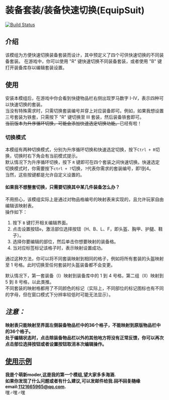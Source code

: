 # 装备套装/装备快速切换(EquipSuit)
[![Build Status](https://img.shields.io/badge/MinecraftForge-1.19.x-brightgreen)](https://github.com/MinecraftForge/MinecraftForge?branch=1.19.x)
## 介绍
该模组为方便快速切换装备套装而设计，其中预定义了四个可供快速切换的不同装备套装。 
在游戏中，你可以使用 "R" 键快速切换不同装备套装，或者使用 "B" 键打开装备库存以编辑套装设置。  
## 使用
安装本模组后，在游戏中你会看到快捷物品栏右侧出现罗马数字 I-IV，表示四种可以快速切换的套装。  
当没有特殊需求时，只需切换套装编号并穿上对应装备即可。例如，如果我想设置三号套装为铁套，只需按下 "R" 键切换至 III 套装，然后装备铁套即可。  
~~当前版本为升序循环切换，可能会添加快速选定切换功能。~~<span  title="虽然很捞" >已经有啦！</span>  
  
### 切换模式
本模组有两种切换模式，分别为升序循环切换和快速选定切换，按下`Ctrl + R`切换，切换时右下角会有当前模式提示。  
默认情况下为升序循环切换，按下 `R` 键即可在四个套装之间快速切换。快速选定切换模式时，你需要按下`ctrl + ?`切换，`?`代表你需求的套装编号，即1到4。  
当然，这些按键都是允许自定义设置的。
 
#### 如果我不想整套切换，只需要切换其中某几件装备怎么办？  
不用担心，该模组实际上是通过对物品格编号的映射表来实现的，且允许玩家自由编辑该映射表。  
操作如下：  
1. 按下 `B` 键打开相关编辑界面。  
2. 点击设置按钮`⚙`，激活部位选择按钮（H、B、L、F，即头盔、胸甲、护腿、鞋子）。  
3. 选择你要编辑的部位，然后单击你想要映射的装备格。  
4. 当对应标签标记该格子时，表示映射设置成功。  
  
通过这种方法，你可以将不同套装映射到相同的格子，例如将所有套装的头盔映射至 1 号格。此时切换至任何套装时头盔装备都不会变更。  
  
默认情况下，第一套装备（I）映射到装备库中的 1 到 4 号格，第二组（II）映射到 5 到 8 号格，以此类推。  
不同套装的映射格都用了不同颜色的标记（实际上，不同部位的标记图标也有不同的字母，但在窗口模式下分辨率较低时可能无法显示）。

## *注意：*  
**映射表只能映射至界面左侧装备物品栏中的36个格子，不能映射到原版物品栏中的36个格子。  
处于编辑状态时，点击除装备物品栏以外的其他地方将没有正常反馈，你可以再次点击部位选择按钮或者设置按钮取消本次编辑操作。**

[使用示例](https://www.bilibili.com/video/BV1Mj411c72Q/)
--- 
**我是个萌新moder,这是我的第一个模组,望大家多多海涵.  
如果你发现了什么问题或者有什么建议,可以发邮件给我.~~回不回复随缘~~  
email:1121665965@qq.com.**  
<span class="heimu" title="你知道的太多了">嘿♂嘿♂嘿</span>
